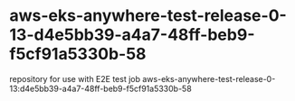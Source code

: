 # aws-eks-anywhere-test-release-0-13-d4e5bb39-a4a7-48ff-beb9-f5cf91a5330b-58
repository for use with E2E test job aws-eks-anywhere-test-release-0-13:d4e5bb39-a4a7-48ff-beb9-f5cf91a5330b-58
